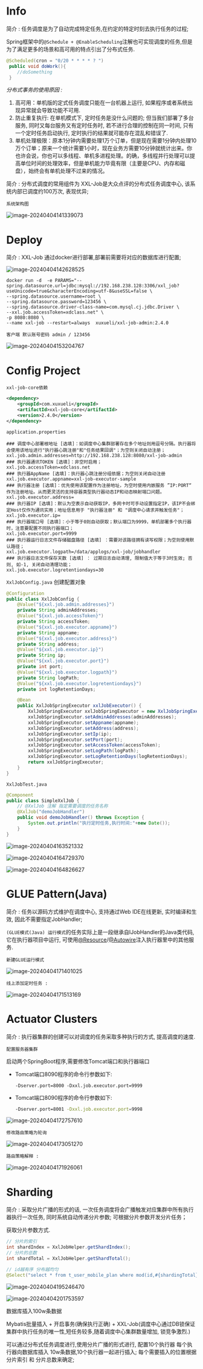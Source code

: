 # Info

简介 : 任务调度是为了自动完成特定任务,在约定的特定时刻去执行任务的过程;

Spring框架中的`@Schedule + @EnableScheduling`注解也可实现调度的任务,但是为了满足更多的场景和高可用的特点引出了分布式任务.

```java
@Scheduled(cron = "0/20 * * * * ? ")
 public void doWork(){
 	//doSomething   
 }
```

*分布式事务的使用原因 :*

1. 高可用：单机版的定式任务调度只能在一台机器上运行, 如果程序或者系统出现异常就会导致功能不可用.
2. 防止重复执行: 在单机模式下, 定时任务是没什么问题的; 但当我们部署了多台服务, 同时又每台服务又有定时任务时, 若不进行合理的控制在同一时间, 只有一个定时任务启动执行, 定时执行的结果就可能存在混乱和错误了.
3. 单机处理极限：原本1分钟内需要处理1万个订单，但是现在需要1分钟内处理10万个订单；原来一个统计需要1小时，现在业务方需要10分钟就统计出来。你也许会说，你也可以多线程、单机多进程处理。的确，多线程并行处理可以提高单位时间的处理效率，但是单机能力毕竟有限（主要是CPU、内存和磁盘），始终会有单机处理不过来的情况。

简介 : 分布式调度的常用组件为 XXL-Job是大众点评的分布式任务调度中心, 该系统内部已调度约100万次, 表现优异;

`系统架构图`

![image-20240404141339073](https://banne.oss-cn-shanghai.aliyuncs.com/Java/image-20240404141339073.png) 

# Deploy

简介 : XXL-Job 通过docker进行部署,部署前需要将对应的数据库进行配置;

![image-20240404142628525](https://banne.oss-cn-shanghai.aliyuncs.com/Java/image-20240404142628525.png) 

```shell
docker run -d  -e PARAMS="--spring.datasource.url=jdbc:mysql://192.168.238.128:3306/xxl_job?useUnicode=true&characterEncoding=utf-8&useSSL=false \
--spring.datasource.username=root \
--spring.datasource.password=123456 \
--spring.datasource.driver-class-name=com.mysql.cj.jdbc.Driver \
--xxl.job.accessToken=xdclass.net" \
-p 8080:8080 \
--name xxl-job --restart=always  xuxueli/xxl-job-admin:2.4.0
```

`客户端 默认账号密码 admin / 123456`

![image-20240404153204767](https://banne.oss-cn-shanghai.aliyuncs.com/Java/image-20240404153204767.png)  

# Config Project

`xxl-job-core依赖`

```xml
<dependency>
    <groupId>com.xuxueli</groupId>
    <artifactId>xxl-job-core</artifactId>
    <version>2.4.0</version>
</dependency>
```

`application.properties`

```properties
### 调度中心部署根地址 [选填]：如调度中心集群部署存在多个地址则用逗号分隔。执行器将会使用该地址进行"执行器心跳注册"和"任务结果回调"；为空则关闭自动注册；
xxl.job.admin.addresses=http://192.168.238.128:8080/xxl-job-admin
### 执行器通讯TOKEN [选填]：非空时启用；
xxl.job.accessToken=xdclass.net
### 执行器AppName [选填]：执行器心跳注册分组依据；为空则关闭自动注册
xxl.job.executor.appname=xxl-job-executor-sample
### 执行器注册 [选填]：优先使用该配置作为注册地址，为空时使用内嵌服务 ”IP:PORT“ 作为注册地址。从而更灵活的支持容器类型执行器动态IP和动态映射端口问题。
xxl.job.executor.address=
### 执行器IP [选填]：默认为空表示自动获取IP，多网卡时可手动设置指定IP，该IP不会绑定Host仅作为通讯实用；地址信息用于 "执行器注册" 和 "调度中心请求并触发任务"；
xxl.job.executor.ip=
### 执行器端口号 [选填]：小于等于0则自动获取；默认端口为9999，单机部署多个执行器时，注意要配置不同执行器端口；
xxl.job.executor.port=9999
### 执行器运行日志文件存储磁盘路径 [选填] ：需要对该路径拥有读写权限；为空则使用默认路径；
xxl.job.executor.logpath=/data/applogs/xxl-job/jobhandler
### 执行器日志文件保存天数 [选填] ： 过期日志自动清理, 限制值大于等于3时生效; 否则, 如-1, 关闭自动清理功能；
xxl.job.executor.logretentiondays=30
```

`XxlJobConfig.java`  创建配置对象

```java
@Configuration
public class XxlJobConfig {
    @Value("${xxl.job.admin.addresses}")
    private String adminAddresses;
    @Value("${xxl.job.accessToken}")
    private String accessToken;
    @Value("${xxl.job.executor.appname}")
    private String appname;
    @Value("${xxl.job.executor.address}")
    private String address;
    @Value("${xxl.job.executor.ip}")
    private String ip;
    @Value("${xxl.job.executor.port}")
    private int port;
    @Value("${xxl.job.executor.logpath}")
    private String logPath;
    @Value("${xxl.job.executor.logretentiondays}")
    private int logRetentionDays;

    @Bean
    public XxlJobSpringExecutor xxlJobExecutor() {
        XxlJobSpringExecutor xxlJobSpringExecutor = new XxlJobSpringExecutor();
        xxlJobSpringExecutor.setAdminAddresses(adminAddresses);
        xxlJobSpringExecutor.setAppname(appname);
        xxlJobSpringExecutor.setAddress(address);
        xxlJobSpringExecutor.setIp(ip);
        xxlJobSpringExecutor.setPort(port);
        xxlJobSpringExecutor.setAccessToken(accessToken);
        xxlJobSpringExecutor.setLogPath(logPath);
        xxlJobSpringExecutor.setLogRetentionDays(logRetentionDays);
        return xxlJobSpringExecutor;
    }
}
```

`XxlJobTest.java`  

```java
@Component
public class SimpleXxlJob {
    // @XxlJob 注解 指定需要调度的任务名称
    @XxlJob("demoJobHandler")
    public void demoJobHandler() throws Exception {
        System.out.println("执行定时任务,执行时间:"+new Date());
    }
}
```

![image-20240404163521332](https://banne.oss-cn-shanghai.aliyuncs.com/Java/image-20240404163521332.png) 

![image-20240404164729370](https://banne.oss-cn-shanghai.aliyuncs.com/Java/image-20240404164729370.png) 

![image-20240404164826627](https://banne.oss-cn-shanghai.aliyuncs.com/Java/image-20240404164826627.png) 

# GLUE Pattern(Java)

简介 :  任务以源码方式维护在调度中心, 支持通过Web IDE在线更新, 实时编译和生效, 因此不需要指定JobHandler;

`(GLUE模式(Java) 运行模式`的任务实际上是一段继承自IJobHandler的Java类代码, 它在执行器项目中运行, 可使用[@Resource](https://github.com/Resource)/[@Autowire](https://github.com/Autowire)注入执行器里中的其他服务.

`新建GLUE运行模式`

![image-20240404171401025](https://banne.oss-cn-shanghai.aliyuncs.com/Java/image-20240404171401025.png) 

`线上添加定时任务 :` 

![image-20240404171513169](https://banne.oss-cn-shanghai.aliyuncs.com/Java/image-20240404171513169.png) 

# Actuator Clusters

简介 : 执行器集群的创建可以对调度的任务采取多种执行的方式, 提高调度的速度. 

`配置服务器集群`

启动两个SpringBoot程序,需要修改Tomcat端口和执行器端口

- Tomcat端口8090程序的命令行参数如下:

  ```shell
  -Dserver.port=8000 -Dxxl.job.executor.port=9999
  ```

- Tomcat端口8090程序的命令行参数如下:

  ```sh
  -Dserver.port=8001 -Dxxl.job.executor.port=9998
  ```

![image-20240404172757610](https://banne.oss-cn-shanghai.aliyuncs.com/Java/image-20240404172757610.png) 

`修改路由策略为轮询`

![image-20240404173051270](https://banne.oss-cn-shanghai.aliyuncs.com/Java/image-20240404173051270.png) 

`路由策略解释 :`

![image-20240404171926061](https://banne.oss-cn-shanghai.aliyuncs.com/Java/image-20240404171926061.png)

# Sharding

简介 : 采取分片广播的形式的话, 一次任务调度将会广播触发对应集群中所有执行器执行一次任务, 同时系统自动传递分片参数; 可根据分片参数开发分片任务；

获取分片参数方式.

```java
// 分片的索引
int shardIndex = XxlJobHelper.getShardIndex();
// 分片的总数
int shardTotal = XxlJobHelper.getShardTotal();

// id越有序 分布越均匀
@Select("select * from t_user_mobile_plan where mod(id,#{shardingTotal}) = #{shardingIndex}")
```

![image-20240404195246470](https://banne.oss-cn-shanghai.aliyuncs.com/Java/image-20240404195246470.png) 

![image-20240404201753597](https://banne.oss-cn-shanghai.aliyuncs.com/Java/image-20240404201753597.png)  

数据库插入100w条数据 

Mybatis批量插入 + 开启事务(确保执行正确) + XXL-Job(调度中心通过DB锁保证集群中执行任务的唯一性,短任务较多,随着调度中心集群数量增加, 锁竞争激烈.)

可以通过分布式任务调度进行,使用分片广播的形式进行, 配置10个执行器 每个执行器向数据库插入 10w条数据,10个执行器一起进行插入; 每个需要插入的位置根据分片索引 和 分片总数来确定;